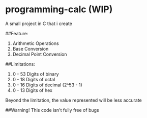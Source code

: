 # programming-calc (WIP)
A small project in C that i create

##Feature:
1. Arithmetic Operations
2. Base Conversion
3. Decimal Point Conversion

##Limitations:
1. 0 - 53 Digits of binary
2. 0 - 18 Digits of octal
3. 0 - 16 Digits of decimal (2^53 - 1)
4. 0 - 13 Digits of hex

Beyond the limitation, the value represented will be less accurate
   
##Warning!
This code isn't fully free of bugs <br>
